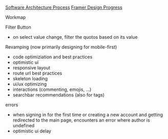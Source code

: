 [Software Architecture Process](https://lucid.app/lucidchart/65298aff-e571-419d-b938-d7807cc57a6f/edit?viewport_loc=-390%2C816%2C1725%2C863%2C0_0&invitationId=inv_edbe348a-fe29-491b-98bb-1c8784b4b74f)
[Framer Design Progress](https://framer.com/projects/Quoto--opvVJYsgrXg5pKP6NGtT-jm9jg)

Workmap

Filter Button
- on select value change, filter the quotos based on its value

Revamping (now primarily designing for mobile-first)
- code optimiziation and best practices
- optimistic ui
- responsive layout
- route url best practices
- skeleton loading
- ui/ux optimizing
- interactions (commenting, emojis, ...)
- searchbar recommendations (also for tags)

errors
- when signing in for the first time or creating a new account and getting redirected to the main page, encounters an error where author is undefined
- optimistic ui delay